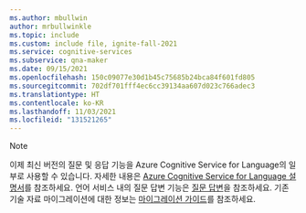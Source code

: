```yaml
---
ms.author: mbullwin
author: mrbullwinkle
ms.topic: include
ms.custom: include file, ignite-fall-2021
ms.service: cognitive-services
ms.subservice: qna-maker
ms.date: 09/15/2021
ms.openlocfilehash: 150c09077e30d1b45c75685b24bca84f601fd805
ms.sourcegitcommit: 702df701fff4ec6cc39134aa607d023c766adec3
ms.translationtype: HT
ms.contentlocale: ko-KR
ms.lasthandoff: 11/03/2021
ms.locfileid: "131521265"
---
```

> [!NOTE]
> 이제 최신 버전의 질문 및 응답 기능을 Azure Cognitive Service for Language의 일부로 사용할 수 있습니다. 자세한 내용은 [Azure Cognitive Service for Language 설명서](../../language-service/index.yml)를 참조하세요. 언어 서비스 내의 질문 답변 기능은 [질문 답변](../../language-service/question-answering/overview.md)을 참조하세요. 기존 기술 자료 마이그레이션에 대한 정보는 [마이그레이션 가이드](../../language-service/question-answering/how-to/migrate-qnamaker.md)를 참조하세요.

